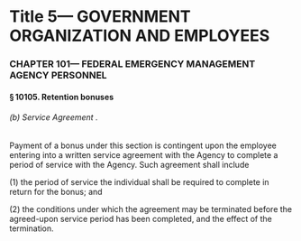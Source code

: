 
# Title 5— GOVERNMENT ORGANIZATION AND EMPLOYEES
### CHAPTER 101— FEDERAL EMERGENCY MANAGEMENT AGENCY PERSONNEL
#### § 10105. Retention bonuses
###### (b) Service Agreement .

Payment of a bonus under this section is contingent upon the employee entering into a written service agreement with the Agency to complete a period of service with the Agency. Such agreement shall include

(1) the period of service the individual shall be required to complete in return for the bonus; and

(2) the conditions under which the agreement may be terminated before the agreed-upon service period has been completed, and the effect of the termination.
